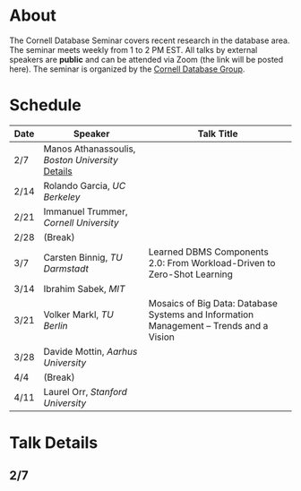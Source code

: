 # About

The Cornell Database Seminar covers recent research in the database area. The seminar meets weekly from 1 to 2 PM EST. All talks by external speakers are **public** and can be attended via Zoom (the link will be posted here). The seminar is organized by the [Cornell Database Group](https://itrummer.github.io/dbgrouphp/).

# Schedule

|Date|Speaker|Talk Title|
|---|----- | ------- |
|2/7|Manos Athanassoulis, _Boston University_ [Details](#2/7)|
|2/14|Rolando Garcia, _UC Berkeley_ |
|2/21| Immanuel Trummer, _Cornell University_| |
|2/28| (Break) | |
|3/7|Carsten Binnig, _TU Darmstadt_ | Learned DBMS Components 2.0: From Workload-Driven to Zero-Shot Learning|
|3/14|Ibrahim Sabek, _MIT_ | |
|3/21|Volker Markl, _TU Berlin_ | Mosaics of Big Data: Database Systems and Information Management – Trends and a Vision|
|3/28|Davide Mottin, _Aarhus University_ | |
|4/4|(Break)| |
|4/11|Laurel Orr, _Stanford University_ | |

# Talk Details

## 2/7
